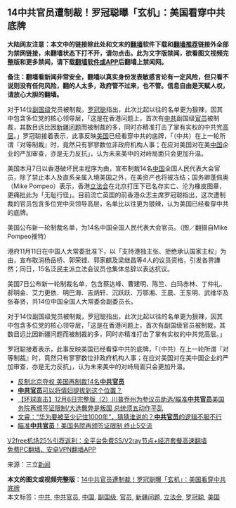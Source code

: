  <h2>14中共官员遭制裁！罗冠聪曝「玄机」：美国看穿中共底牌</h2> <p class="notice"><b>大陆网友注意：本文中的链接除此处和文末的<a href="https://github.com/bannedbook/fanqiang" >翻墙</a>软件下载和<a href="https://github.com/killgcd/justmysocks/blob/master/README.md">翻墙推荐</a>链接外全部为禁网链接，未翻墙状态下打不开，请勿点击。此为文字版禁闻，欲看图文视频完整版和更多禁闻，请下载<a href="https://github.com/bannedbook/fanqiang">翻墙软件或APP</a>后翻墙上禁闻网。</p><p>备注：翻墙看新闻非常安全，翻墙以真实身份发表敏感言论有一定风险，但只看不说则没有任何风险，翻的人太多，政府管不过来，也不管。信息自由是天赋人权，请放心大胆的翻墙。</b></p>  <div class="entry"> <p id="summary">对于14位<a href="https://www.bannedbook.org/bnews/tag/%E5%89%AF%E5%9B%BD%E7%BA%A7/" class="st_tag internal_tag" rel="tag" title="标签 副国级 下的日志">副国级</a>党员被制裁，<a href="https://www.bannedbook.org/bnews/tag/%e7%bd%97%e5%86%a0%e8%81%aa/" class="st_tag internal_tag" rel="tag" title="标签 罗冠聪 下的日志">罗冠聪</a>指出，此次比起以往的名单更为狠辣，因其中包含多位党的核心领导层，「这是在香港问题上，首次有<a href="https://www.bannedbook.org/bnews/tag/%e4%b8%ad%e5%85%b1/" class="st_tag internal_tag" rel="tag" title="标签 中共 下的日志">中共</a>副国级<a href="https://www.bannedbook.org/bnews/tag/%E5%AE%98%E5%91%98/" class="st_tag internal_tag" rel="tag" title="标签 官员 下的日志">官员</a>被制裁，其数目远比因<a href="https://www.bannedbook.org/bnews/tag/%e6%96%b0%e7%96%86%e9%97%ae%e9%a2%98/" class="st_tag internal_tag" rel="tag" title="标签 新疆问题 下的日志">新疆问题</a>而被制裁的多，同时亦精准打击了掌有实权的中共党<span class='wp_keywordlink_affiliate'><a href="https://www.bannedbook.org/bnews/ccpdope/" title="中共高层内幕" target="_blank">高层</a></span>。」罗冠聪接着表示，此事反映<a href="https://www.bannedbook.org/bnews/tag/%e7%be%8e%e5%9b%bd/" class="st_tag internal_tag" rel="tag" title="标签 美国 下的日志">美国</a>已经看穿中共的底牌，「（中共）在上一轮所谓『对等制裁』时，竟然只有寥寥数位非政府机构人事；在应对美国对在美<span class='wp_keywordlink_affiliate'><a href="https://www.bannedbook.org/" title="中国" target="_blank">中国</a></span>企业的严加审查，亦是无力反抗」，认为未来美中的对峙局面只会更加升温。</p> <p>美国本月7日以香港破坏民主程序为由，宣布制裁14名<a href="https://www.bannedbook.org/bnews/tag/%E4%B8%AD%E5%9B%BD/" class="st_tag internal_tag" rel="tag" title="标签 中国 下的日志">中国</a>全国人民代表大会官员，除了禁止本人及直系亲属入境美国之外，在美资产也将被冻结；国务卿蓬佩奥（Mike Pompeo）表示，香港<a href="https://www.bannedbook.org/bnews/tag/%e7%ab%8b%e6%b3%95%e4%bc%9a/" class="st_tag internal_tag" rel="tag" title="标签 立法会 下的日志">立法会</a>在北京打压下已名存实亡、沦为橡皮图章，更痛批此为「无耻行径」。目前流亡英国的前香港众志主席罗冠聪指出，这次遭制裁的官员包含多位党中央领导高层，名单比以往更为狠辣，认为美国已经看穿中共的底牌。</p>  <p>美国公布新一轮制裁名单，为14名中国全国人民代表大会官员。（图／翻摄自Mike Pompeo推特）</p> <p>港府11月11日在中国人大常委批准下，以「支持港独主张、拒绝承认国家主权」为由，宣布取消杨岳桥、郭荣铿、郭家麒及梁继昌等4人的议员资格，引发各界譁然；同日，15名泛民主派立法会议员也集体总辞以表达抗议。</p>  <p>美国7日公布新一轮制裁名单，包含蔡达峰、曹建明、陈竺、白玛赤林、丁仲礼、郝明金、艾力更依．明巴海、吉炳轩、沉跃跃、万鄂湘、王晨、王东明、武维华及张春贤，共14位中国全国人大常委会副委员长。</p> <p>对于14位副国级党员被制裁，罗冠聪指出，此次比起以往的名单更为狠辣，因其中包含多位党的核心领导层，「这是在香港问题上，首次有副国级官员被制裁，其数目远比因新疆问题而被制裁的多，同时亦精准打击了掌有实权的中共党高层。」</p>  <p>罗冠聪接着表示，此事反映美国已经看穿中共的底牌，「（中共）在上一轮所谓『对等制裁』时，竟然只有寥寥数位非政府机构人事；在应对美国对在美中国企业的严加审查，亦是无力反抗」，认为未来美中的对峙局面只会更加升温。</p> <ul class='op-related-articles' title='相关阅读'> <li><a href='https://www.bannedbook.org/bnews/comments/20201208/1443970.html' target='_blank'>反制北京夺权 美国再制裁14名<b>中共官员</b></a></li> <li><a href='https://www.bannedbook.org/bnews/cnnews/20201208/1443857.html' target='_blank'><b>中共官员</b>可以将情妇提拔到这个位置？</a></li> <li><a href='https://www.bannedbook.org/bnews/bannedvideo/20201207/1443321.html' target='_blank'>【环球直击】12月6日完整版（2）川普乔州为参议员助选/瞄准<b>中共官员</b>美国务院再颁签证限制/大选舞弊是叛国 总统须五动作平乱</a></li> <li><a href='https://www.bannedbook.org/bnews/bannedvideo/20201206/1443127.html' target='_blank'>文睿：“华为要被至少记住1000年”，猜猜谁说的？<b>中共官员</b>的逻辑不服不行</a></li> <li><a href='https://www.bannedbook.org/bnews/bannedvideo/20201206/1442811.html' target='_blank'>瞄准<b>中共官员</b>！美国务院再颁签证限制 终止5交流</a></li> </ul> <p class="texttj"> <a href="https://www.bannedbook.org/forum23/topic22702.html" target="_blank">V2free机场25%引荐返利：全平台免费SS/V2ray节点+经济套餐高速翻墙</a><br/> <a href="https://github.com/bannedbook/fanqiang/wiki/%E7%A6%81%E9%97%BB%E7%BD%91%E5%AE%89%E5%8D%93%E7%BF%BB%E5%A2%99%E6%96%B0%E9%97%BBAPP" target="_blank">免费PC翻墙、安卓VPN翻墙APP</a></p><p> 来源：三立<span class='wp_keywordlink_affiliate'><a href="https://www.bannedbook.org/" title="新闻">新闻</a></span> </p><a name='sharetosocial'></a>       <div><b>本文的图文或视频完整版</b>：<a href='https://www.bannedbook.org/bnews/cnnews/20201209/1444365.html'>14中共官员遭制裁！罗冠聪曝「玄机」：美国看穿中共底牌</a></div>  </div><!--END ENTRY--> <div class="postfooter"> <div>本文标签：<a href="https://www.bannedbook.org/bnews/tag/%e4%b8%ad%e5%85%b1/" rel="tag">中共</a>, <a href="https://www.bannedbook.org/bnews/tag/%e4%b8%ad%e5%85%b1%e5%ae%98%e5%91%98/" rel="tag">中共官员</a>, <a href="https://www.bannedbook.org/bnews/tag/%E4%B8%AD%E5%9B%BD/" rel="tag">中国</a>, <a href="https://www.bannedbook.org/bnews/tag/%E5%89%AF%E5%9B%BD%E7%BA%A7/" rel="tag">副国级</a>, <a href="https://www.bannedbook.org/bnews/tag/%E5%AE%98%E5%91%98/" rel="tag">官员</a>, <a href="https://www.bannedbook.org/bnews/tag/%e6%96%b0%e7%96%86%e9%97%ae%e9%a2%98/" rel="tag">新疆问题</a>, <a href="https://www.bannedbook.org/bnews/tag/%e7%ab%8b%e6%b3%95%e4%bc%9a/" rel="tag">立法会</a>, <a href="https://www.bannedbook.org/bnews/tag/%e7%bd%97%e5%86%a0%e8%81%aa/" rel="tag">罗冠聪</a>, <a href="https://www.bannedbook.org/bnews/tag/%e7%be%8e%e5%9b%bd/" rel="tag">美国</a></div>  </div><!--END POSTFOOTER--> 